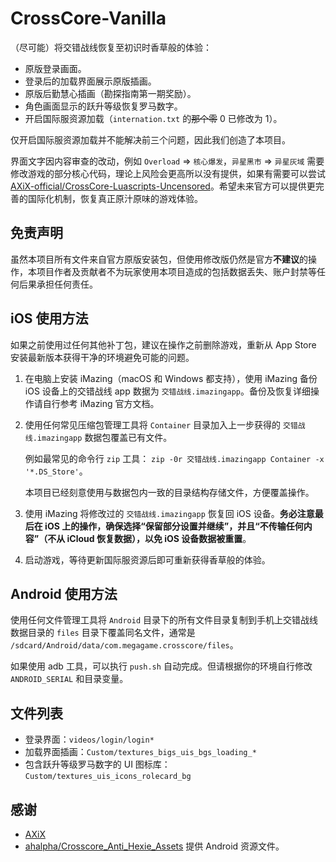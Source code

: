 # CrossCore-Vanilla

（尽可能）将交错战线恢复至初识时香草般的体验：

- 原版登录画面。
- 登录后的加载界面展示原版插画。
- 原版后勤慧心插画（勘探指南第一期奖励）。
- 角色画面显示的跃升等级恢复罗马数字。
- 开启国际服资源加载（`internation.txt` 的~~那个零~~ 0 已修改为 1）。

仅开启国际服资源加载并不能解决前三个问题，因此我们创造了本项目。

界面文字因内容审查的改动，例如 `Overload` => `核心爆发`，`异星黑市` => `异星灰域` 需要修改游戏的部分核心代码，理论上风险会更高所以没有提供，如果有需要可以尝试 [AXiX-official/CrossCore-Luascripts-Uncensored](https://github.com/AXiX-official/CrossCore-Luascripts-Uncensored)。希望未来官方可以提供更完善的国际化机制，恢复真正原汁原味的游戏体验。

## 免责声明

虽然本项目所有文件来自官方原版安装包，但使用修改版仍然是官方**不建议**的操作，本项目作者及贡献者不为玩家使用本项目造成的包括数据丢失、账户封禁等任何后果承担任何责任。

## iOS 使用方法

如果之前使用过任何其他补丁包，建议在操作之前删除游戏，重新从 App Store 安装最新版本获得干净的环境避免可能的问题。

1. 在电脑上安装 iMazing（macOS 和 Windows 都支持），使用 iMazing 备份 iOS 设备上的交错战线 app 数据为 `交错战线.imazingapp`。备份及恢复详细操作请自行参考 iMazing 官方文档。
2. 使用任何常见压缩包管理工具将 `Container` 目录加入上一步获得的 `交错战线.imazingapp` 数据包覆盖已有文件。

   例如最常见的命令行 `zip` 工具： `zip -0r 交错战线.imazingapp Container -x '*.DS_Store'`。

   本项目已经刻意使用与数据包内一致的目录结构存储文件，方便覆盖操作。

3. 使用 iMazing 将修改过的 `交错战线.imazingapp` 恢复回 iOS 设备。**务必注意最后在 iOS 上的操作，确保选择“保留部分设置并继续”，并且“不传输任何内容”（不从 iCloud 恢复数据），以免 iOS 设备数据被重置**。
4. 启动游戏，等待更新国际服资源后即可重新获得香草般的体验。

## Android 使用方法

使用任何文件管理工具将 `Android` 目录下的所有文件目录复制到手机上交错战线数据目录的 `files` 目录下覆盖同名文件，通常是 `/sdcard/Android/data/com.megagame.crosscore/files`。

如果使用 adb 工具，可以执行 `push.sh` 自动完成。但请根据你的环境自行修改 `ANDROID_SERIAL` 和目录变量。

## 文件列表

- 登录界面：`videos/login/login*`
- 加载界面插画：`Custom/textures_bigs_uis_bgs_loading_*`
- 包含跃升等级罗马数字的 UI 图标库：`Custom/textures_uis_icons_rolecard_bg`

## 感谢

- [AXiX](https://github.com/AXiX-official)
- [ahalpha/Crosscore_Anti_Hexie_Assets](https://github.com/ahalpha/Crosscore_Anti_Hexie_Assets) 提供 Android 资源文件。
